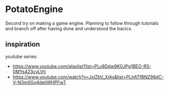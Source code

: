 # PotatoEngine
Second try on making a game engine.
Planning to follow through tutorials and branch off after having done and understood the bacics.
## inspiration
youtube series:
- https://www.youtube.com/playlist?list=PLv8Ddw9K0JPg1BEO-RS-0MYs423cvLVtj
- https://www.youtube.com/watch?v=JxIZbV_XjAs&list=PLlrATfBNZ98dC-V-N3m0Go4deliWHPFwT

